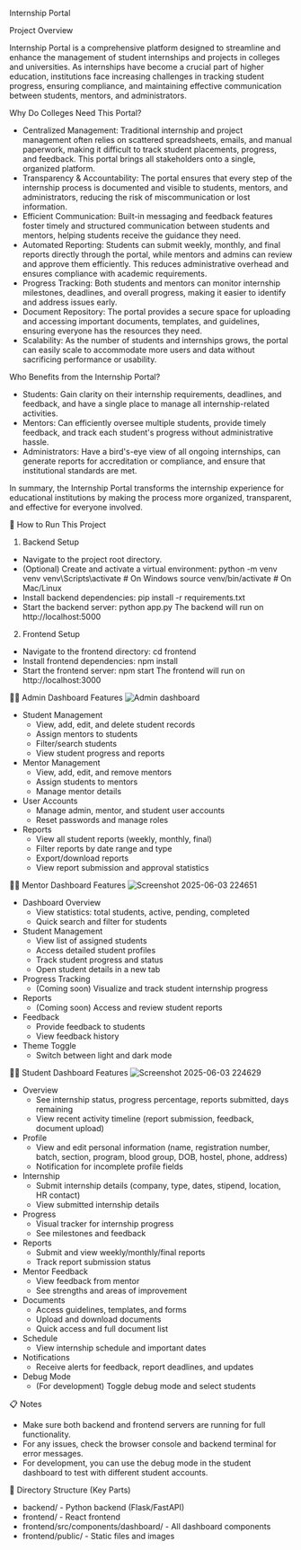 Internship Portal


Project Overview

Internship Portal is a comprehensive platform designed to streamline and enhance the management of student internships and projects in colleges and universities. As internships have become a crucial part of higher education, institutions face increasing challenges in tracking student progress, ensuring compliance, and maintaining effective communication between students, mentors, and administrators.

Why Do Colleges Need This Portal?

- Centralized Management: Traditional internship and project management often relies on scattered spreadsheets, emails, and manual paperwork, making it difficult to track student placements, progress, and feedback. This portal brings all stakeholders onto a single, organized platform.
- Transparency & Accountability: The portal ensures that every step of the internship process is documented and visible to students, mentors, and administrators, reducing the risk of miscommunication or lost information.
- Efficient Communication: Built-in messaging and feedback features foster timely and structured communication between students and mentors, helping students receive the guidance they need.
- Automated Reporting: Students can submit weekly, monthly, and final reports directly through the portal, while mentors and admins can review and approve them efficiently. This reduces administrative overhead and ensures compliance with academic requirements.
- Progress Tracking: Both students and mentors can monitor internship milestones, deadlines, and overall progress, making it easier to identify and address issues early.
- Document Repository: The portal provides a secure space for uploading and accessing important documents, templates, and guidelines, ensuring everyone has the resources they need.
- Scalability: As the number of students and internships grows, the portal can easily scale to accommodate more users and data without sacrificing performance or usability.

Who Benefits from the Internship Portal?

- Students: Gain clarity on their internship requirements, deadlines, and feedback, and have a single place to manage all internship-related activities.
- Mentors: Can efficiently oversee multiple students, provide timely feedback, and track each student's progress without administrative hassle.
- Administrators: Have a bird's-eye view of all ongoing internships, can generate reports for accreditation or compliance, and ensure that institutional standards are met.

In summary, the Internship Portal transforms the internship experience for educational institutions by making the process more organized, transparent, and effective for everyone involved.



🚀 How to Run This Project

1. Backend Setup

- Navigate to the project root directory.
- (Optional) Create and activate a virtual environment:
  python -m venv venv
  venv\Scripts\activate  # On Windows
  source venv/bin/activate  # On Mac/Linux
- Install backend dependencies:
  pip install -r requirements.txt
- Start the backend server:
  python app.py
  The backend will run on http://localhost:5000

2. Frontend Setup

- Navigate to the frontend directory:
  cd frontend
- Install frontend dependencies:
  npm install
- Start the frontend server:
  npm start
  The frontend will run on http://localhost:3000


🧑‍💼 Admin Dashboard Features
![Admin dashboard](https://github.com/user-attachments/assets/3756d293-2494-482e-8db7-cecebaa3d2a9)


- Student Management
  - View, add, edit, and delete student records
  - Assign mentors to students
  - Filter/search students
  - View student progress and reports
- Mentor Management
  - View, add, edit, and remove mentors
  - Assign students to mentors
  - Manage mentor details
- User Accounts
  - Manage admin, mentor, and student user accounts
  - Reset passwords and manage roles
- Reports
  - View all student reports (weekly, monthly, final)
  - Filter reports by date range and type
  - Export/download reports
  - View report submission and approval statistics
 





🧑‍🏫 Mentor Dashboard Features
![Screenshot 2025-06-03 224651](https://github.com/user-attachments/assets/6731643b-b08e-4629-a4e9-47ebedda4d57)


- Dashboard Overview
  - View statistics: total students, active, pending, completed
  - Quick search and filter for students
- Student Management
  - View list of assigned students
  - Access detailed student profiles
  - Track student progress and status
  - Open student details in a new tab
- Progress Tracking
  - (Coming soon) Visualize and track student internship progress
- Reports
  - (Coming soon) Access and review student reports
- Feedback
  - Provide feedback to students
  - View feedback history
- Theme Toggle
  - Switch between light and dark mode
 





🧑‍🎓 Student Dashboard Features
![Screenshot 2025-06-03 224629](https://github.com/user-attachments/assets/27fc613f-cec1-4584-a83f-15e729c26fb2)


- Overview
  - See internship status, progress percentage, reports submitted, days remaining
  - View recent activity timeline (report submission, feedback, document upload)
- Profile
  - View and edit personal information (name, registration number, batch, section, program, blood group, DOB, hostel, phone, address)
  - Notification for incomplete profile fields
- Internship
  - Submit internship details (company, type, dates, stipend, location, HR contact)
  - View submitted internship details
- Progress
  - Visual tracker for internship progress
  - See milestones and feedback
- Reports
  - Submit and view weekly/monthly/final reports
  - Track report submission status
- Mentor Feedback
  - View feedback from mentor
  - See strengths and areas of improvement
- Documents
  - Access guidelines, templates, and forms
  - Upload and download documents
  - Quick access and full document list
- Schedule
  - View internship schedule and important dates
- Notifications
  - Receive alerts for feedback, report deadlines, and updates
- Debug Mode
  - (For development) Toggle debug mode and select students


📋 Notes
- Make sure both backend and frontend servers are running for full functionality.
- For any issues, check the browser console and backend terminal for error messages.
- For development, you can use the debug mode in the student dashboard to test with different student accounts.


📂 Directory Structure (Key Parts)

- backend/ - Python backend (Flask/FastAPI)
- frontend/ - React frontend
- frontend/src/components/dashboard/ - All dashboard components
- frontend/public/ - Static files and images




